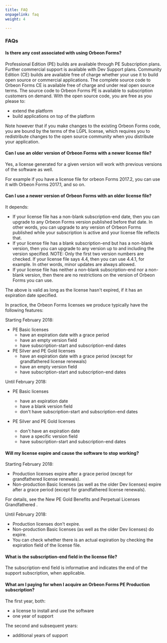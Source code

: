 ```yaml
---
title: FAQ
onpagelink: faq
weight: 4

---
```

### **FAQs**
<a class="anchor" id="faq" name="faq"></a>

#### Is there any cost associated with using Orbeon Forms?

Professional Edition (PE) builds are available through PE Subscription plans. Further commercial support is available with Dev Support plans. Community Edition (CE) builds are available free of charge whether your use it to build open source or commercial applications. The complete source code to Orbeon Forms CE is available free of charge and under real open source terms. The source code to Orbeon Forms PE is available to subscription customers on demand. With the open source code, you are free as you please to:

- extend the platform
- build applications on top of the platform
 
Note however that if you make changes to the existing Orbeon Forms code, you are bound by the terms of the LGPL license, which requires you to redistribute changes to the open source community when you distribute your application.

#### Can I use an older version of Orbeon Forms with a newer license file?

Yes, a license generated for a given version will work with previous versions of the software as well.

For example if you have a license file for orbeon Forms 2017.2, you can use it with Orbeon Forms 2017.1, and so on.

#### Can I use a newer version of Orbeon Forms with an older license file?

It depends:

- If your license file has a non-blank subscription-end date, then you can upgrade to any Orbeon Forms version published before that date. In other words, you can upgrade to any version of Orbeon Forms published while your subscription is active and your license file reflects that.
- If your license file has a blank subscription-end but has a non-blank version, then you can upgrade to any version up to and including the version specified. NOTE: Only the first two version numbers are checked. If your license file says 4.4, then you can use 4.4.1, for example. In other words, minor updates are always allowed.
- If your license file has neither a non-blank subscription-end nor a non-blank version, then there are no restrictions on the version of Orbeon Forms you can use.
 
The above is valid as long as the license hasn't expired, if it has an expiration date specified.

In practice, the Orbeon Forms licenses we produce typically have the following features:

Starting February 2018:

- PE Basic licenses 
  - have an expiration date with a grace period
  - have an empty version field
  - have subscription-start and subscription-end dates
- PE Silver and PE Gold licenses 
  - have an expiration date with a grace period (except for grandfathered license renewals)
  - have an empty version field
  - have subscription-start and subscription-end dates
 
Until February 2018:

- PE Basic licenses 
  - have an expiration date
  - have a blank version field
  - don't have subscription-start and subscription-end dates
 
- PE Silver and PE Gold licenses 
  - don't have an expiration date
  - have a specific version field
  - have subscription-start and subscription-end dates
 
#### Will my license expire and cause the software to stop working?

Starting February 2018:

- Production licenses expire after a grace period (except for grandfathered license renewals).
- Non-production Basic licenses (as well as the older Dev licenses) expire after a grace period (except for grandfathered license renewals).
 
For details, see the New PE Gold Benefits and Perpetual Licenses Grandfathered .

Until February 2018:

- Production licenses don't expire.
- Non-production Basic licenses (as well as the older Dev licenses) do expire.
- You can check whether there is an actual expiration by checking the expiration field of the license file.
 
#### What is the subscription-end field in the license file?

The subscription-end field is informative and indicates the end of the support subscription, when applicable.

#### What am I paying for when I acquire an Orbeon Forms PE Production subscription?

The first year, both:

- a license to install and use the software
- one year of support
 
The second and subsequent years:

- additional years of support
 
